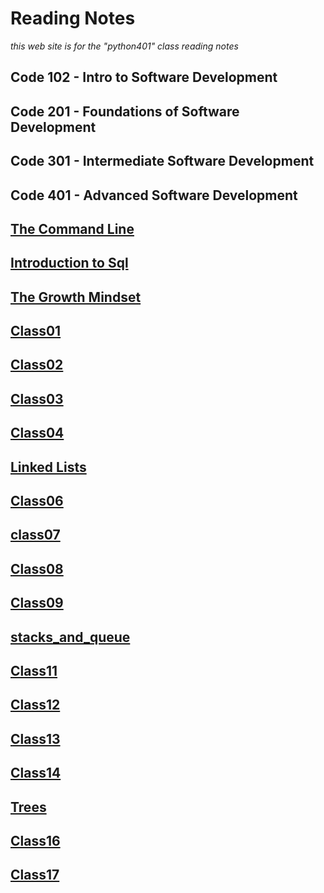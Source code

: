 # Reading Notes

*this web site is for the "python401" class reading notes*

## Code 102 - Intro to Software Development

## Code 201 - Foundations of Software Development

## Code 301 - Intermediate Software Development

## Code 401 - Advanced Software Development

## [The Command Line](./TheCommandline.md)

## [Introduction to Sql](./SQL.md)

## [The Growth Mindset](./TheGrowthMindset.md)

## [Class01](./CLASS01.md)

## [Class02](/CLASS02.md)

## [Class03](/CLASS03.md)

## [Class04](./CLASS04.md)

## [Linked Lists](./Linked-Lists.md)

## [Class06](./CLASS06.md)

##  [class07](./Class07.md)

## [Class08](./Class08.md)

## [Class09](./Class09.md)

## [stacks_and_queue](./stack_and_queue.md)

## [Class11](./Class11.md)

## [Class12](./Class12.md)

## [Class13](./Class13.md)

## [Class14](./Class14.md)

## [Trees](./Trees.md)

## [Class16](./Class16.md)

## [Class17](./Class17.md)